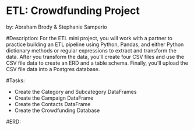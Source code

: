# ETL: Crowdfunding Project
by: Abraham Brody & Stephanie Samperio 

#Description:
For the ETL mini project, you will work with a partner to practice building an ETL pipeline using Python, Pandas, and either Python dictionary methods or regular expressions to extract and transform the data. After you transform the data, you'll create four CSV files and use the CSV file data to create an ERD and a table schema. Finally, you’ll upload the CSV file data into a Postgres database.

#Tasks:
* Create the Category and Subcategory DataFrames
* Create the Campaign DataFrame
* Create the Contacts DataFrame
* Create the Crowdfunding Database

#ERD:
